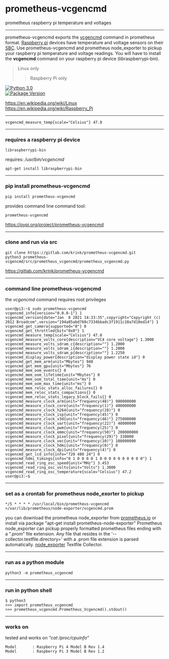 # prometheus-vcgencmd

prometheus raspberry pi temperature and voltages

---
prometheus-vcgencmd exports the [vcgencmd](https://www.raspberrypi.org/documentation/raspbian/applications/vcgencmd.md) command in prometheus format.  [Raspberry pi](https://en.wikipedia.org/wiki/Raspberry_Pi) devices have temperature and voltage sensors on their [SBC](https://en.wikipedia.org/wiki/Single-board_computer).  Use prometheus-vcgencmd and prometheus node_exporter to pickup your raspberry pi temperature and voltage readings.  You will have to install the **vcgencmd** command on your raspberry pi device (libraspberrypi-bin).

>Linux only
>>Raspberry Pi only

[![Python 3.0](https://img.shields.io/badge/python-3.0-blue.svg)](https://www.python.org/downloads/release/python-300/)  
[![Package Version](https://img.shields.io/pypi/v/prometheus-vcgencmd.svg)](https://pypi.python.org/pypi/prometheus-vcgencmd/)  

https://en.wikipedia.org/wiki/Linux  
https://en.wikipedia.org/wiki/Raspberry_Pi  

---
```
vcgencmd_measure_temp{scale="Celsius"} 47.8
```


---

### requires a raspberry pi device
```
libraspberrypi-bin
```
requires: */usr/bin/vcgencmd*
```
apt-get install libraspberrypi-bin
```
---

### pip install  prometheus-vcgencmd
```
pip install prometheus-vcgencmd
```
provides command line command tool:
```
prometheus-vcgencmd
```
https://pypi.org/project/prometheus-vcgencmd

---
### clone and run via src
```
git clone https://gitlab.com/krink/prometheus-vcgencmd.git
python3 prometheus-vcgencmd/src/prometheus_vcgencmd/prometheus_vcgencmd.py
```
https://gitlab.com/krink/prometheus-vcgencmd

---

### command line prometheus-vcgencmd
the *vcgencmd* command requires root privileges
```
user@pi3:~$ sudo prometheus-vcgencmd
vcgencmd_info{version="0.0.0-1"} 1
vcgencmd_version{date="Jan  8 2021 14:33:35",copyright="Copyright (c) 2012 Broadcom",version="194a85abd768c7334bbadc3f1911c10a7d18ed14"} 1
vcgencmd_get_camera{supported="0"} 0
vcgencmd_get_throttled{bit="0x0"} 1
vcgencmd_measure_temp{scale="Celsius"} 47.8
vcgencmd_measure_volts_core{description="VC4 core voltage"} 1.3000
vcgencmd_measure_volts_sdram_c{description=""} 1.2000
vcgencmd_measure_volts_sdram_i{description=""} 1.2000
vcgencmd_measure_volts_sdram_p{description=""} 1.2250
vcgencmd_display_power{description="display power state id"} 0
vcgencmd_get_mem_arm{unit="Mbytes"} 948
vcgencmd_get_mem_gpu{unit="Mbytes"} 76
vcgencmd_mem_oom_events{} 0
vcgencmd_mem_oom_lifetime{unit="Mbytes"} 0
vcgencmd_mem_oom_total_time{unit="ms"} 0
vcgencmd_mem_oom_max_time{unit="ms"} 0
vcgencmd_mem_reloc_stats_alloc_failures{} 0
vcgencmd_mem_reloc_stats_compactions{} 0
vcgencmd_mem_reloc_stats_legacy_block_fails{} 0
vcgencmd_measure_clock_arm{unit="frequency(48)"} 900000000
vcgencmd_measure_clock_core{unit="frequency(1)"} 400000000
vcgencmd_measure_clock_h264{unit="frequency(28)"} 0
vcgencmd_measure_clock_isp{unit="frequency(45)"} 0
vcgencmd_measure_clock_v3d{unit="frequency(46)"} 275000000
vcgencmd_measure_clock_uart{unit="frequency(22)"} 48000000
vcgencmd_measure_clock_pwm{unit="frequency(25)"} 0
vcgencmd_measure_clock_emmc{unit="frequency(50)"} 200000000
vcgencmd_measure_clock_pixel{unit="frequency(29)"} 338000
vcgencmd_measure_clock_vec{unit="frequency(10)"} 108000000
vcgencmd_measure_clock_hdmi{unit="frequency(0)"} 0
vcgencmd_measure_clock_dpi{unit="frequency(4)"} 0
vcgencmd_get_lcd_info{info="720 480 24"} 0
vcgencmd_hdmi_timings{info="0 1 0 0 0 0 1 0 0 0 0 0 0 0 0 0 0"} 1
vcgencmd_read_ring_osc_speed{unit="MHz"} 3.453
vcgencmd_read_ring_osc_volts{unit="Volts"} 1.3000
vcgencmd_read_ring_osc_temperature{scale="Celsius"} 47.2
user@pi3:~$
```
---

### set as a crontab for prometheus node_exorter to pickup
```
*/5 * * * * /usr/local/bin/prometheus-vcgencmd >/var/lib/prometheus/node-exporter/vcgencmd.prom
```
you can download the prometheus node_exporter from [prometheus.io](https://prometheus.io/) or install via package "apt-get install prometheus-node-exporter"  Prometheus node_exporter can pickup properly formatted prometheus files ending with a ".prom" file extension.  Any file that resides in the '--collector.textfile.directory=' with a .prom file extension is parsed automatically.  [node_exporter](https://github.com/prometheus/node_exporter) Textfile Collector.

---

### run as a python module
```
python3 -m prometheus_vcgencmd
```
---
### run in python shell
```
$ python3
>>> import prometheus_vcgencmd
>>> prometheus_vcgencmd.Prometheus_Vcgencmd().stdout()
```
---

### works on
tested and works on *"cat /proc/cpuinfo"*
```
Model		: Raspberry Pi 4 Model B Rev 1.4
Model		: Raspberry Pi 3 Model B Rev 1.2

```

